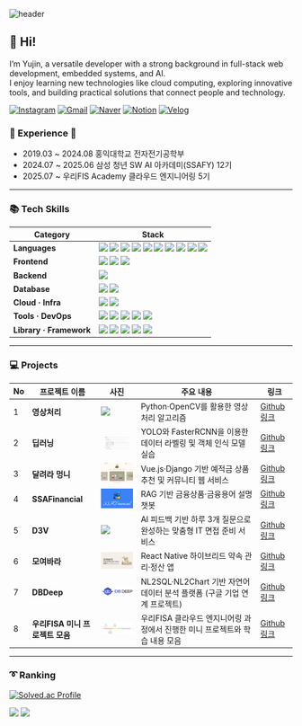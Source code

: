 ![header](https://capsule-render.vercel.app/api?type=venom&color=auto&text=YuJin+Lim&animation=fadeIn&height=150&align=center)


## 👋 Hi!
I’m Yujin, a versatile developer with a strong background in full-stack web development, embedded systems, and AI. <br>
I enjoy learning new technologies like cloud computing, exploring innovative tools, and building practical solutions that connect people and technology.

[![Instagram](https://img.shields.io/badge/Instagram-ff69b4?style=square&logo=Instagram&logoColor=white)](https://www.instagram.com/imew_uzin/)
[![Gmail](https://img.shields.io/badge/Gmail-EA4335.svg?style=square&logo=Gmail&logoColor=white)](mailto:erin456852@gmail.com)
[![Naver](https://img.shields.io/badge/Naver-03C75A.svg?style=square&logo=Naver&logoColor=white)](mailto:erin90523@naver.com)
[![Notion](https://img.shields.io/badge/Notion-000000?style=square&logo=notion&logoColor=white)](https://www.notion.so/1ba048e7c2b080d0b0e5ec4a1908a05c)
[![Velog](https://img.shields.io/badge/Velog-20C997?style=square&logo=velog&logoColor=white)](https://velog.io/@erin523/posts)

### 🌟 Experience 🌟
- 2019.03 ~ 2024.08 홍익대학교 전자전기공학부  
- 2024.07 ~ 2025.06 삼성 청년 SW AI 아카데미(SSAFY) 12기  
- 2025.07 ~  우리FIS Academy 클라우드 엔지니어링 5기

---

### 📚 Tech Skills
<table>
  <thead>
    <tr>
      <th>Category</th>
      <th>Stack</th>
    </tr>
  </thead>
  <tbody>
    <tr>
      <td><strong>Languages</strong></td>
      <td>
        <img src="https://img.shields.io/badge/Python-3776AB?style=square&logo=python&logoColor=white" />
        <img src="https://img.shields.io/badge/C-A8B9CC?style=square&logo=c&logoColor=white" />
        <img src="https://img.shields.io/badge/C++-00599C?style=square&logo=c%2B%2B&logoColor=white" />
        <img src="https://img.shields.io/badge/Java-007396?style=square&logo=java&logoColor=white" />
        <img src="https://img.shields.io/badge/JavaScript-F7DF1E?style=square&logo=javascript&logoColor=black" />
        <img src="https://img.shields.io/badge/TypeScript-3178C6?style=square&logo=typescript&logoColor=white" />
        <img src="https://img.shields.io/badge/HTML5-E34F26?style=square&logo=html5&logoColor=white" />
        <img src="https://img.shields.io/badge/CSS3-1572B6?style=square&logo=css3&logoColor=white" />
        <img src="https://img.shields.io/badge/Dart-0175C2?style=square&logo=dart&logoColor=white" />
        <img src="https://img.shields.io/badge/SQL-336791?style=square&logo=sqlite&logoColor=white" />
      </td>
    </tr>
    <tr>
      <td><strong>Frontend</strong></td>
      <td>
        <img src="https://img.shields.io/badge/React-61DAFB?style=square&logo=react&logoColor=black" />
        <img src="https://img.shields.io/badge/React_Native-61DAFB?style=square&logo=react&logoColor=black" />
        <img src="https://img.shields.io/badge/Vue.js-4FC08D?style=square&logo=vue.js&logoColor=white" />
      </td>
    </tr>
    <tr>
      <td><strong>Backend</strong></td>
      <td>
        <img src="https://img.shields.io/badge/Django-092E20?style=square&logo=django&logoColor=white" />
      </td>
    </tr>
    <tr>
      <td><strong>Database</strong></td>
      <td>
        <img src="https://img.shields.io/badge/MySQL-4479A1?style=square&logo=mysql&logoColor=white" />
        <img src="https://img.shields.io/badge/Oracle-F80000?style=square&logo=oracle&logoColor=white" />
      </td>
    </tr>
    <tr>
      <td><strong>Cloud · Infra</strong></td>
      <td>
        <img src="https://img.shields.io/badge/AWS_Amplify-FF9900?style=square&logo=awsamplify&logoColor=white" />
        <img src="https://img.shields.io/badge/Fly.io-01012B?style=square&logo=fly.io&logoColor=white" />
      </td>
    </tr>
    <tr>
      <td><strong>Tools · DevOps</strong></td>
      <td>
        <img src="https://img.shields.io/badge/Eclipse_IDE-2C2255?style=square&logo=eclipseide&logoColor=white" />
        <img src="https://img.shields.io/badge/Git-F05032?style=square&logo=git&logoColor=white" />
        <img src="https://img.shields.io/badge/GitHub-181717?style=square&logo=github&logoColor=white" />
        <img src="https://img.shields.io/badge/GitLab-FC6D26?style=square&logo=gitlab&logoColor=white" />
        <img src="https://img.shields.io/badge/Google_Colab-F9AB00?style=square&logo=googlecolab&logoColor=white" />
      </td>
    </tr>
    <tr>
      <td><strong>Library · Framework</strong></td>
      <td>
        <img src="https://img.shields.io/badge/PyTorch-EE4C2C?style=square&logo=pytorch&logoColor=white" />
        <img src="https://img.shields.io/badge/OpenCV-5C3EE8?style=square&logo=opencv&logoColor=white" />
        <img src="https://img.shields.io/badge/Numpy-013243?style=square&logo=numpy&logoColor=white" />
        <img src="https://img.shields.io/badge/Matplotlib-11557C?style=square&logo=matplotlib&logoColor=white" />
        <img src="https://img.shields.io/badge/SciPy-8CAAE6?style=square&logo=scipy&logoColor=white" />
      </td>
    </tr>
  </tbody>
</table>


---

### 💻 Projects

| No | 프로젝트 이름 | 사진 | 주요 내용 | 링크 |
|---|---|---|---|---|
| 1 | **영상처리** | <img src="https://github.com/imewuzin/project/blob/master/%EC%98%81%EC%83%81%EC%B2%98%EB%A6%AC.gif" width="200"/> | Python·OpenCV를 활용한 영상처리 알고리즘 | [Github 링크](https://github.com/imewuzin/project/blob/master/ImageProcessing.pdf) |
| 2 | **딥러닝** | <img src="https://github.com/imewuzin/project/blob/master/%EB%94%A5%EB%9F%AC%EB%8B%9D.gif" width="200"/> | YOLO와 FasterRCNN을 이용한 데이터 라벨링 및 객체 인식 모델 실습 | [Github 링크](https://github.com/imewuzin/project/blob/master/DeepLearning_YOLO%26FasterRCNN.pdf) |
| 3 | **달려라 멍니** | <img src="https://github.com/ssafy-pjt-run-moneey/final-pjt/blob/main/image/Runmonney.png" width="200"/> | Vue.js·Django 기반 예적금 상품 추천 및 커뮤니티 웹 서비스 | [Github 링크](https://github.com/ssafy-pjt-run-moneey/final-pjt) |
| 4 | **SSAFinancial** | <img src="https://github.com/imewuzin/project/blob/master/SSafinancial_logo.png" width="200"/> | RAG 기반 금융상품·금융용어 설명 챗봇 | [Github 링크](https://github.com/imewuzin/ssafy-ai-front) |
| 5 | **D3V** | <img src="https://github.com/imewuzin/D3V/blob/master/frontend/src/assets/images/logo.gif" width="200"/> | AI 피드백 기반 하루 3개 질문으로 완성하는 맞춤형 IT 면접 준비 서비스 | [Github 링크](https://github.com/imewuzin/D3V?tab=readme-ov-file) |
| 6 | **모여바라** | <img src="https://github.com/DDuMandoo/moba/blob/master/moyobara.png" width="200"/> | React Native 하이브리드 약속 관리·정산 앱  | [Github 링크](https://github.com/DDuMandoo/moba/blob/master/README.md) |
| 7 | **DBDeep** | <img src="https://github.com/seul1230/DB-Deep/blob/main/frontend/src/assets/logo.png" width="200"/> | NL2SQL·NL2Chart 기반 자연어 데이터 분석 플랫폼 (구글 기업 연계 프로젝트) | [Github 링크](https://github.com/seul1230/DB-Deep) |
| 8| **우리FISA 미니 프로젝트 모음** | <img src="https://github.com/imewuzin/FISA_mini_projects/blob/master/FISA%ED%94%84%EB%A1%9C%EC%A0%9D%ED%8A%B8%ED%83%80%EC%9E%84%EB%9D%BC%EC%9D%B8.png" width="200"/> | 우리FISA 클라우드 엔지니어링 과정에서 진행한 미니 프로젝트와 학습 내용 모음 | [Github 링크](https://github.com/imewuzin/FISA_mini_projects/tree/master) |
---

### ➰ Ranking

[![Solved.ac Profile](http://mazassumnida.wtf/api/v2/generate_badge?boj=erin523)](https://solved.ac/erin523/)

<img src="https://github-readme-stats.vercel.app/api/top-langs/?username=imewuzin&layout=donut&show_icons=true&hide_border=true&bg_color=FFFFF&icon_color=DDDDFF&text_color=2F4F4F&title_color=DDBBDD&count_private=true&exclude_repo=Face-Transfer-Application" /> <img src="https://github-readme-stats.vercel.app/api?username=imewuzin&show_icons=true&theme=buefy&hide_border=true&bg_color=FFFFF&icon_color=DDDDFF&text_color=2F4F4F&title_color=BBBBDD&count_private=true" />
